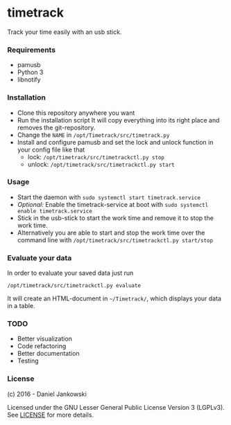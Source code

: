 # timetrack


Track your time easily with an usb stick.



### Requirements

- pamusb
- Python 3
- libnotify



### Installation

- Clone this repository anywhere you want
- Run the installation script
  It will copy everything into its right place
  and removes the git-repository.
- Change the `NAME` in `/opt/Timetrack/src/timetrack.py`
- Install and configure pamusb and set the lock and unlock
  function in your config file like that
  - lock: `/opt/timetrack/src/timetrackctl.py stop`
  - unlock: `/opt/timetrack/src/timetrackctl.py start`



### Usage

- Start the daemon with
  `sudo systemctl start timetrack.service`
- *Optional:* Enable the timetrack-service at boot with
  `sudo systemctl enable timetrack.service`
- Stick in the usb-stick to start the work time and remove it
  to stop the work time.
- Alternatively you are able to start and stop the work time 
  over the command line with
  `/opt/timetrack/src/timetrackctl.py start/stop`



### Evaluate your data

In order to evaluate your saved data just run

`/opt/timetrack/src/timetrackctl.py evaluate`

It will create an HTML-document in `~/Timetrack/`, which 
displays your data in a table.



### TODO

- Better visualization
- Code refactoring
- Better documentation
- Testing



### License 

(c) 2016 - Daniel Jankowski


Licensed under the GNU Lesser General Public License Version 3 (LGPLv3).
See [LICENSE](./LICENSE) for more details.
